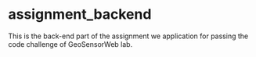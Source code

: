 # assignment_backend
This is the back-end part of the assignment we application for passing the code challenge of GeoSensorWeb lab.
